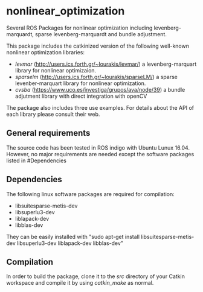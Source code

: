 # nonlinear_optimization
Several ROS Packages for nonlinear optimization including levenberg-marquardt, sparse levenberg-marquardt and bundle adjustment.

This package includes the catkinized version of the following well-known nonlinear optimization libraries:

* *levmar* (http://users.ics.forth.gr/~lourakis/levmar/) a levenberg-marquart library for nonlinear optimizaion.
* *sparselm* (http://users.ics.forth.gr/~lourakis/sparseLM/) a sparse levenber-marquart library for nonlinear optimization.
* *cvsba* (https://www.uco.es/investiga/grupos/ava/node/39) a bundle adjutment library with direct integration with openCV

The package also includes three use examples. For details about the API of each library please consult their web.

## General requirements
The source code has been tested in ROS indigo with Ubuntu Lunux 16.04. However, no major requirements are needed except the software packages listed in #Dependencies 

## Dependencies
The following linux software packages are required for compilation:
* libsuitesparse-metis-dev
* libsuperlu3-dev
* liblapack-dev
* libblas-dev

They can be easily installed with "sudo apt-get install libsuitesparse-metis-dev libsuperlu3-dev liblapack-dev libblas-dev"

## Compilation
In order to build the package, clone it to the *src* directory of your Catkin workspace and compile it by using *catkin_make* as normal.

